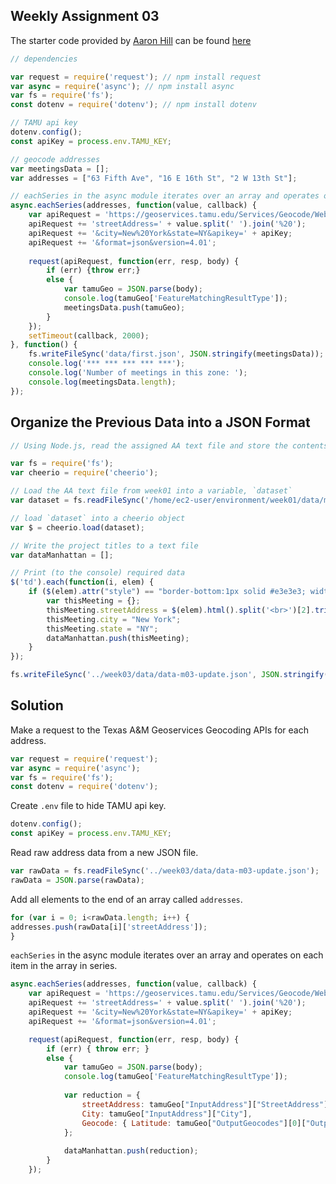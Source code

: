 ## Weekly Assignment 03

The starter code provided by [Aaron Hill](https://github.com/aaronxhill) can be found [here](https://github.com/visualizedata/data-structures/blob/master/weekly_assignment_03.md)

```javascript
// dependencies

var request = require('request'); // npm install request
var async = require('async'); // npm install async
var fs = require('fs');
const dotenv = require('dotenv'); // npm install dotenv

// TAMU api key
dotenv.config();
const apiKey = process.env.TAMU_KEY;

// geocode addresses
var meetingsData = [];
var addresses = ["63 Fifth Ave", "16 E 16th St", "2 W 13th St"];

// eachSeries in the async module iterates over an array and operates on each item in the array in series
async.eachSeries(addresses, function(value, callback) {
    var apiRequest = 'https://geoservices.tamu.edu/Services/Geocode/WebService/GeocoderWebServiceHttpNonParsed_V04_01.aspx?';
    apiRequest += 'streetAddress=' + value.split(' ').join('%20');
    apiRequest += '&city=New%20York&state=NY&apikey=' + apiKey;
    apiRequest += '&format=json&version=4.01';
    
    request(apiRequest, function(err, resp, body) {
        if (err) {throw err;}
        else {
            var tamuGeo = JSON.parse(body);
            console.log(tamuGeo['FeatureMatchingResultType']);
            meetingsData.push(tamuGeo);
        }
    });
    setTimeout(callback, 2000);
}, function() {
    fs.writeFileSync('data/first.json', JSON.stringify(meetingsData));
    console.log('*** *** *** *** ***');
    console.log('Number of meetings in this zone: ');
    console.log(meetingsData.length);
});
```

## Organize the Previous Data into a JSON Format
```javascript
// Using Node.js, read the assigned AA text file and store the contents of the file in a variable

var fs = require('fs');
var cheerio = require('cheerio');

// Load the AA text file from week01 into a variable, `dataset`
var dataset = fs.readFileSync('/home/ec2-user/environment/week01/data/m03.txt');

// load `dataset` into a cheerio object
var $ = cheerio.load(dataset);

// Write the project titles to a text file
var dataManhattan = [];

// Print (to the console) required data
$('td').each(function(i, elem) {
    if ($(elem).attr("style") == "border-bottom:1px solid #e3e3e3; width:260px") {
        var thisMeeting = {};
        thisMeeting.streetAddress = $(elem).html().split('<br>')[2].trim().split(',')[0];
        thisMeeting.city = "New York";
        thisMeeting.state = "NY";
        dataManhattan.push(thisMeeting);
    }
});

fs.writeFileSync('../week03/data/data-m03-update.json', JSON.stringify(dataManhattan));
```

## Solution

Make a request to the Texas A&M Geoservices Geocoding APIs for each address.

```javascript
var request = require('request');
var async = require('async');
var fs = require('fs');
const dotenv = require('dotenv');
```

Create `.env` file to hide TAMU api key.

```javascript
dotenv.config();
const apiKey = process.env.TAMU_KEY;
```

Read raw address data from a new JSON file.

```javascript
var rawData = fs.readFileSync('../week03/data/data-m03-update.json');
rawData = JSON.parse(rawData);
```

Add all elements to the end of an array called `addresses`.

```javascript
for (var i = 0; i<rawData.length; i++) {
addresses.push(rawData[i]['streetAddress']);
}
```

`eachSeries` in the async module iterates over an array and operates on each item in the array in series.

```javascript
async.eachSeries(addresses, function(value, callback) {
    var apiRequest = 'https://geoservices.tamu.edu/Services/Geocode/WebService/GeocoderWebServiceHttpNonParsed_V04_01.aspx?';
    apiRequest += 'streetAddress=' + value.split(' ').join('%20');
    apiRequest += '&city=New%20York&state=NY&apikey=' + apiKey;
    apiRequest += '&format=json&version=4.01';

    request(apiRequest, function(err, resp, body) {
        if (err) { throw err; }
        else {
            var tamuGeo = JSON.parse(body);
            console.log(tamuGeo['FeatureMatchingResultType']);
            
            var reduction = {
                streetAddress: tamuGeo["InputAddress"]["StreetAddress"],
                City: tamuGeo["InputAddress"]["City"],
                Geocode: { Latitude: tamuGeo["OutputGeocodes"][0]["OutputGeocode"]["Latitude"], Longitude: tamuGeo["OutputGeocodes"][0]["OutputGeocode"]["Longitude"]}
            };
            
            dataManhattan.push(reduction);
        }
    });
```
